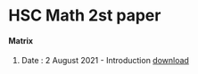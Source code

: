 # HSC Math 2st paper

#### Matrix
1. Date : 2 August 2021 - Introduction [download](https://riadhassan.com)
